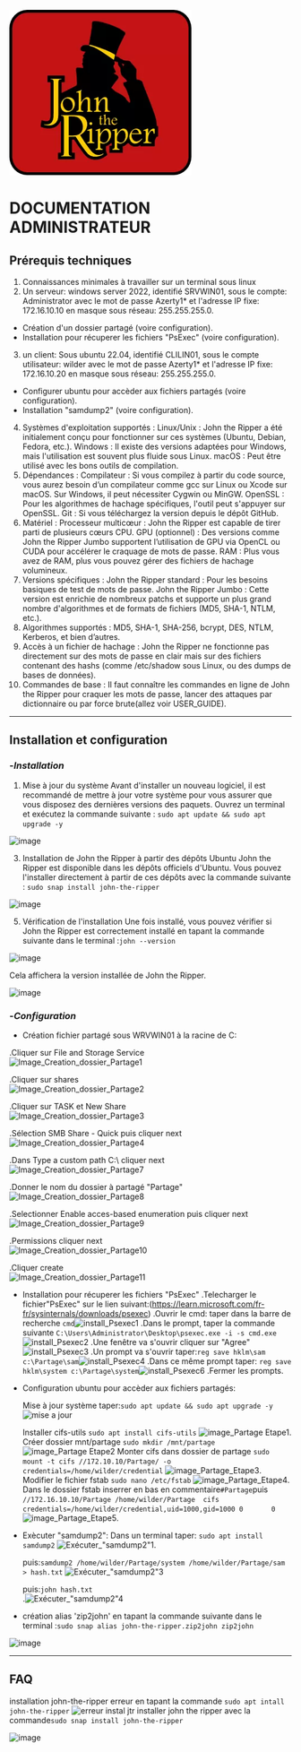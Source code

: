 ![Logo John the Ripper](Images/JtR.png)

# DOCUMENTATION ADMINISTRATEUR

## Prérequis techniques

1. Connaissances minimales à travailler sur un terminal sous linux
2. Un serveur:
windows server 2022, identifié SRVWIN01, sous le compte: Administrator avec le mot de passe Azerty1* et l'adresse IP fixe: 172.16.10.10 en masque sous réseau: 255.255.255.0.
 - Création d'un dossier partagé (voire configuration).
 - Installation pour récuperer les fichiers "PsExec" (voire configuration).
3. un client:
Sous ubuntu 22.04, identifié CLILIN01, sous le compte utilisateur: wilder avec le mot de passe Azerty1* et l'adresse IP fixe: 172.16.10.20 en masque sous réseau: 255.255.255.0.
 - Configurer ubuntu pour accèder aux fichiers partagés (voire configuration). 
 - Installation "samdump2" (voire configuration). 
4. Systèmes d'exploitation supportés :
Linux/Unix : John the Ripper a été initialement conçu pour fonctionner sur ces systèmes (Ubuntu, Debian, Fedora, etc.).
Windows : Il existe des versions adaptées pour Windows, mais l'utilisation est souvent plus fluide sous Linux.
macOS : Peut être utilisé avec les bons outils de compilation.
5. Dépendances :
Compilateur : Si vous compilez à partir du code source, vous aurez besoin d’un compilateur comme gcc sur Linux ou Xcode sur macOS. Sur Windows, il peut nécessiter Cygwin ou MinGW.
OpenSSL : Pour les algorithmes de hachage spécifiques, l'outil peut s'appuyer sur OpenSSL.
Git : Si vous téléchargez la version depuis le dépôt GitHub.
6. Matériel :
Processeur multicœur : John the Ripper est capable de tirer parti de plusieurs cœurs CPU.
GPU (optionnel) : Des versions comme John the Ripper Jumbo supportent l’utilisation de GPU via OpenCL ou CUDA pour accélérer le craquage de mots de passe.
RAM : Plus vous avez de RAM, plus vous pouvez gérer des fichiers de hachage volumineux.
7. Versions spécifiques :
John the Ripper standard : Pour les besoins basiques de test de mots de passe.
John the Ripper Jumbo : Cette version est enrichie de nombreux patchs et supporte un plus grand nombre d'algorithmes et de formats de fichiers (MD5, SHA-1, NTLM, etc.).
8. Algorithmes supportés :
MD5, SHA-1, SHA-256, bcrypt, DES, NTLM, Kerberos, et bien d’autres.
9. Accès à un fichier de hachage :
John the Ripper ne fonctionne pas directement sur des mots de passe en clair mais sur des fichiers contenant des hashs (comme /etc/shadow sous Linux, ou des dumps de bases de données).
10. Commandes de base :
Il faut connaître les commandes en ligne de John the Ripper pour craquer les mots de passe, lancer des attaques par dictionnaire ou par force brute(allez voir USER_GUIDE).
---
## Installation et configuration 

### -*Installation* 
1. Mise à jour du système
Avant d'installer un nouveau logiciel, il est recommandé de mettre à jour votre système pour vous assurer que vous disposez des dernières versions des paquets. Ouvrez un terminal et exécutez la commande suivante :
```sudo apt update && sudo apt upgrade -y```

![image](https://github.com/WildCodeSchool/TSSR-2409-JAUNE-P1-G3-SecurisationDeMotDePasse/blob/main/Images/Capture%20d%E2%80%99%C3%A9cran%20dinstall%20john-the%20ripper%204.png)

3. Installation de John the Ripper à partir des dépôts Ubuntu
John the Ripper est disponible dans les dépôts officiels d'Ubuntu. Vous pouvez l'installer directement à partir de ces dépôts avec la commande suivante :
```sudo snap install john-the-ripper```
 
![image](https://github.com/WildCodeSchool/TSSR-2409-JAUNE-P1-G3-SecurisationDeMotDePasse/blob/main/Images/Capture%20d%E2%80%99%C3%A9cran%20dinstall%20john-the%20ripper2.png)

5. Vérification de l'installation
Une fois installé, vous pouvez vérifier si John the Ripper est correctement installé en tapant la commande suivante dans le terminal :```john --version```

![image](https://github.com/WildCodeSchool/TSSR-2409-JAUNE-P1-G3-SecurisationDeMotDePasse/blob/main/Images/Capture%20d%E2%80%99%C3%A9cran%20d'install%20john-the-ripper%206.png)

Cela affichera la version installée de John the Ripper.

![image](https://github.com/WildCodeSchool/TSSR-2409-JAUNE-P1-G3-SecurisationDeMotDePasse/blob/main/Images/Capture%20d%E2%80%99%C3%A9cran%20d'install%20john-the-ripper%205%20.png)


### -*Configuration*

- Création fichier partagé sous WRVWIN01 à la racine de C:
     
 .Cliquer sur File and Storage Service  
![Image_Creation_dossier_Partage1](https://github.com/WildCodeSchool/TSSR-2409-JAUNE-P1-G3-SecurisationDeMotDePasse/blob/main/Images/Creation_dossier_Partage1.png)
  
.Cliquer sur shares  
![Image_Creation_dossier_Partage2](https://github.com/WildCodeSchool/TSSR-2409-JAUNE-P1-G3-SecurisationDeMotDePasse/blob/main/Images/Creation_dossier_Partage2.png)
  
 .Cliquer sur TASK et New Share  
![Image_Creation_dossier_Partage3](https://github.com/WildCodeSchool/TSSR-2409-JAUNE-P1-G3-SecurisationDeMotDePasse/blob/main/Images/Creation_dossier_Partage3.png)
  
 .Sélection SMB Share - Quick puis cliquer next  
![Image_Creation_dossier_Partage4](https://github.com/WildCodeSchool/TSSR-2409-JAUNE-P1-G3-SecurisationDeMotDePasse/blob/main/Images/Creation_dossier_Partage4.png) 
  
 .Dans Type a custom path  C:\ cliquer next  
![Image_Creation_dossier_Partage7](https://github.com/WildCodeSchool/TSSR-2409-JAUNE-P1-G3-SecurisationDeMotDePasse/blob/main/Images/Creation_dossier_Partage7.png)
  
 .Donner le nom du dossier à partagé "Partage"  
![Image_Creation_dossier_Partage8](https://github.com/WildCodeSchool/TSSR-2409-JAUNE-P1-G3-SecurisationDeMotDePasse/blob/main/Images/Creation_dossier_Partage8.png)
  
 .Selectionner Enable acces-based enumeration puis cliquer next  
![Image_Creation_dossier_Partage9](https://github.com/WildCodeSchool/TSSR-2409-JAUNE-P1-G3-SecurisationDeMotDePasse/blob/main/Images/Creation_dossier_Partage9.png)
  
 .Permissions cliquer next  
![Image_Creation_dossier_Partage10](https://github.com/WildCodeSchool/TSSR-2409-JAUNE-P1-G3-SecurisationDeMotDePasse/blob/main/Images/Creation_dossier_Partage10.png)
  
 .Cliquer create  
![Image_Creation_dossier_Partage11](https://github.com/WildCodeSchool/TSSR-2409-JAUNE-P1-G3-SecurisationDeMotDePasse/blob/main/Images/Creation_dossier_Partage11.png)

    
- Installation pour récuperer les fichiers "PsExec"
 .Telecharger le fichier"PsExec" sur le lien suivant:(https://learn.microsoft.com/fr-fr/sysinternals/downloads/psexec)
 .Ouvrir le cmd: taper dans la barre de recherche ```cmd```![install_Psexec1](https://github.com/WildCodeSchool/TSSR-2409-JAUNE-P1-G3-SecurisationDeMotDePasse/blob/main/Images/install_Psexec1.png)
 .Dans le prompt,  taper la commande suivante ```C:\Users\Administrator\Desktop\psexec.exe -i -s cmd.exe```![install_Psexec2](https://github.com/WildCodeSchool/TSSR-2409-JAUNE-P1-G3-SecurisationDeMotDePasse/blob/main/Images/install_Psexec2.png)
 .Une fenêtre va s'ouvrir cliquer sur "Agree"![install_Psexec3](https://github.com/WildCodeSchool/TSSR-2409-JAUNE-P1-G3-SecurisationDeMotDePasse/blob/main/Images/install_Psexec3.png)
 .Un prompt va s'ouvrir taper:```reg save hklm\sam c:\Partage\sam```![install_Psexec4](https://github.com/WildCodeSchool/TSSR-2409-JAUNE-P1-G3-SecurisationDeMotDePasse/blob/main/Images/install_Psexec4.png)
 .Dans ce même prompt taper: ```reg save hklm\system c:\Partage\system```![install_Psexec6](https://github.com/WildCodeSchool/TSSR-2409-JAUNE-P1-G3-SecurisationDeMotDePasse/blob/main/Images/install_Psexec6.png)
 .Fermer les prompts.
  
- Configuration ubuntu pour accèder aux fichiers partagés:

  Mise à jour système taper:```sudo apt update && sudo apt upgrade -y```![mise a jour](https://github.com/WildCodeSchool/TSSR-2409-JAUNE-P1-G3-SecurisationDeMotDePasse/blob/main/Images/Capture%20d%E2%80%99%C3%A9cran%20dinstall%20john-the%20ripper%204.png)
  
  Installer cifs-utils ```sudo apt install cifs-utils```
![image_Partage Etape1](https://github.com/WildCodeSchool/TSSR-2409-JAUNE-P1-G3-SecurisationDeMotDePasse/blob/main/Images/Partage_etape1.png).
  Créer dossier mnt/partage ```sudo mkdir /mnt/partage```
![image_Partage Etape2](https://github.com/WildCodeSchool/TSSR-2409-JAUNE-P1-G3-SecurisationDeMotDePasse/blob/main/Images/Partage_etape2.png)
  Monter cifs dans dossier de partage ```sudo mount -t cifs //172.10.10/Partage/ -o credentials=/home/wilder/credential```
![image_Partage_Etape3](https://github.com/WildCodeSchool/TSSR-2409-JAUNE-P1-G3-SecurisationDeMotDePasse/blob/main/Images/Partage_Etape3.png).
  Modifier le fichier fstab ```sudo nano /etc/fstab```
![image_Partage_Etape4](https://github.com/WildCodeSchool/TSSR-2409-JAUNE-P1-G3-SecurisationDeMotDePasse/blob/main/Images/Partage_etape4.png).
  Dans le dossier fstab inserrer en bas en commentaire```#Partage```puis ```//172.16.10.10/Partage /home/wilder/Partage  cifs credentials=/home/wilder/credential,uid=1000,gid=1000 0       0```
![image_Partage_Etape5](https://github.com/WildCodeSchool/TSSR-2409-JAUNE-P1-G3-SecurisationDeMotDePasse/blob/main/Images/Partage_etape5.png).

- Exècuter "samdump2":
  Dans un terminal taper: ```sudo apt install samdump2```
![Exécuter_"samdump2"1](https://github.com/WildCodeSchool/TSSR-2409-JAUNE-P1-G3-SecurisationDeMotDePasse/blob/main/Images/Ex%C3%A9cuter_%22samdump2%221.png).

  puis:```samdump2 /home/wilder/Partage/system /home/wilder/Partage/sam > hash.txt``` 
 ![Exécuter_"samdump2"3](https://github.com/WildCodeSchool/TSSR-2409-JAUNE-P1-G3-SecurisationDeMotDePasse/blob/main/Images/Ex%C3%A9cuter_%22samdump2%223.png)

  puis:```john hash.txt```     
 .![Exécuter_"samdump2"4](https://github.com/WildCodeSchool/TSSR-2409-JAUNE-P1-G3-SecurisationDeMotDePasse/blob/main/Images/Ex%C3%A9cuter_%22samdump2%224.png)
 

- création alias 'zip2john'
  en tapant la commande suivante dans le terminal :```sudo snap alias john-the-ripper.zip2john zip2john```

![image](https://github.com/WildCodeSchool/TSSR-2409-JAUNE-P1-G3-SecurisationDeMotDePasse/blob/main/Images/INSTALL3.png)
  

---
## FAQ
installation john-the-ripper erreur en tapant la commande ```sudo apt intall john-the-ripper```
![erreur instal jtr](https://github.com/WildCodeSchool/TSSR-2409-JAUNE-P1-G3-SecurisationDeMotDePasse/blob/main/Images/Capture%20d%E2%80%99%C3%A9cran%20install%20john-the%20-ripper%201.png)
installer john the ripper avec la commande```sudo snap install john-the-ripper```
 
![image](https://github.com/WildCodeSchool/TSSR-2409-JAUNE-P1-G3-SecurisationDeMotDePasse/blob/main/Images/Capture%20d%E2%80%99%C3%A9cran%20dinstall%20john-the%20ripper2.png)
